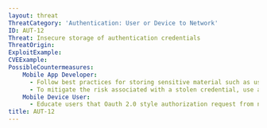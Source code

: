 ```yaml
---
layout: threat
ThreatCategory: 'Authentication: User or Device to Network'
ID: AUT-12
Threat: Insecure storage of authentication credentials
ThreatOrigin:
ExploitExample:
CVEExample:
PossibleCountermeasures:
    Mobile App Developer:
      - Follow best practices for storing sensitive material such as using short-live tokens and the AccountManager on Android and Keychain for iOS. [^227][^228]
      - To mitigate the risk associated with a stolen credential, use authentication protocols that generate unpredictable one-time cryptographic tokens that are replay-resistant (e.g. public key authentication, FIDO Alliance protocols)
    Mobile Device User:
      - Educate users that Oauth 2.0 style authorization request from native applications should only be made through external user-agents (system browser)
title: AUT-12
---
```

